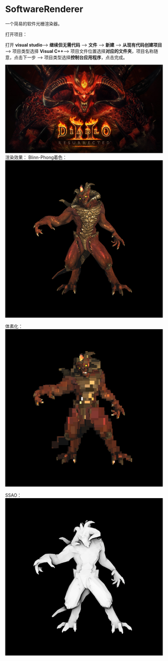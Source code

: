 # SoftwareRenderer

一个简易的软件光栅渲染器。




打开项目：

打开 **visual studio**--> **继续但无需代码** --> **文件** --> **新建** --> **从现有代码创建项目** --> 项目类型选择 **Visual C++**--> 项目文件位置选择**对应的文件夹**，项目名称随意，点击下一步 --> 项目类型选择**控制台应用程序**，点击完成。


![D2R_EarlyAccessBetaOpenBeta_O_O_Xbox_1920x1080_v02](assets/D2R_EarlyAccessBetaOpenBeta_O_O_Xbox_1920x1080_v02.jpg)
渲染效果：
Blinn-Phong着色：
![basecolor](assets/basecolor.png)

体素化：
![pixel](assets/pixel.png)

SSAO：
![SSAO](assets/SSAO.png)

